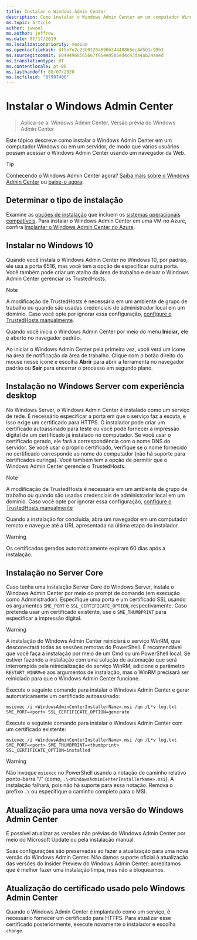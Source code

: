 ```yaml
---
title: Instalar o Windows Admin Center
description: Como instalar o Windows Admin Center em um computador Windows ou em um servidor, de modo que vários usuários possam acessar o Windows Admin Center usando um navegador da Web.
ms.topic: article
author: jwwool
ms.author: jeffrew
ms.date: 07/17/2019
ms.localizationpriority: medium
ms.openlocfilehash: df5e7e2c23b9120a890b34448868ec4d5b1c99b3
ms.sourcegitcommit: 68444968565667f86ee0586ed4c43da4ab24aaed
ms.translationtype: HT
ms.contentlocale: pt-BR
ms.lasthandoff: 08/07/2020
ms.locfileid: "87997406"
---
```

# <a name="install-windows-admin-center"></a>Instalar o Windows Admin Center

> Aplica-se a: Windows Admin Center, Versão prévia do Windows Admin Center

Este tópico descreve como instalar o Windows Admin Center em um computador Windows ou em um servidor, de modo que vários usuários possam acessar o Windows Admin Center usando um navegador da Web.

> [!Tip]
> Conhecendo o Windows Admin Center agora?
> [Saiba mais sobre o Windows Admin Center](../overview.md) ou [baixe-o agora](https://aka.ms/windowsadmincenter).

## <a name="determine-your-installation-type"></a>Determinar o tipo de instalação

Examine as [opções de instalação](../plan/installation-options.md) que incluem os [sistemas operacionais compatíveis](../plan/installation-options.md#installation-supported-operating-systems). Para instalar o Windows Admin Center em uma VM no Azure, confira [Implantar o Windows Admin Center no Azure](../azure/deploy-wac-in-azure.md).

## <a name="install-on-windows-10"></a>Instalar no Windows 10

Quando você instala o Windows Admin Center no Windows 10, por padrão, ele usa a porta 6516, mas você tem a opção de especificar outra porta. Você também pode criar um atalho da área de trabalho e deixar o Windows Admin Center gerenciar os TrustedHosts.

> [!NOTE]
> A modificação de TrustedHosts é necessária em um ambiente de grupo de trabalho ou quando são usadas credenciais de administrador local em um domínio. Caso você opte por ignorar essa configuração, [configure o TrustedHosts manualmente](../support/troubleshooting.md#configure-trustedhosts).

Quando você inicia o Windows Admin Center por meio do menu **Iniciar**, ele é aberto no navegador padrão.

Ao iniciar o Windows Admin Center pela primeira vez, você verá um ícone na área de notificação da área de trabalho. Clique com o botão direito do mouse nesse ícone e escolha **Abrir** para abrir a ferramenta no navegador padrão ou **Sair** para encerrar o processo em segundo plano.

## <a name="install-on-windows-server-with-desktop-experience"></a>Instalação no Windows Server com experiência desktop

No Windows Server, o Windows Admin Center é instalado como um serviço de rede. É necessário especificar a porta em que o serviço faz a escuta, e isso exige um certificado para HTTPS. O instalador pode criar um certificado autoassinado para teste ou você pode fornecer a impressão digital de um certificado já instalado no computador. Se você usar o certificado gerado, ele fará a correspondência com o nome DNS do servidor. Se você usar o próprio certificado, verifique se o nome fornecido no certificado corresponde ao nome do computador (não há suporte para certificados curinga). Você também tem a opção de permitir que o Windows Admin Center gerencie o TrustedHosts.

> [!NOTE]
> A modificação de TrustedHosts é necessária em um ambiente de grupo de trabalho ou quando são usadas credenciais de administrador local em um domínio. Caso você opte por ignorar essa configuração, [configure o TrustedHosts manualmente](../support/troubleshooting.md#configure-trustedhosts)

Quando a instalação for concluída, abra um navegador em um computador remoto e navegue até a URL apresentada na última etapa do instalador.

> [!WARNING]
> Os certificados gerados automaticamente expiram 60 dias após a instalação.

## <a name="install-on-server-core"></a>Instalação no Server Core

Caso tenha uma instalação Server Core do Windows Server, instale o Windows Admin Center por meio do prompt de comando (em execução como Administrador). Especifique uma porta e um certificado SSL usando os argumentos `SME_PORT` e `SSL_CERTIFICATE_OPTION`, respectivamente. Caso pretenda usar um certificado existente, use o `SME_THUMBPRINT` para especificar a impressão digital.

> [!WARNING]
> A instalação do Windows Admin Center reiniciará o serviço WinRM, que desconectará todas as sessões remotas do PowerShell. É recomendável que você faça a instalação por meio de um Cmd ou um PowerShell local. Se estiver fazendo a instalação com uma solução de automação que será interrompida pela reinicialização do serviço WinRM, adicione o parâmetro ```RESTART_WINRM=0``` aos argumentos de instalação, mas o WinRM precisará ser reiniciado para que o Windows Admin Center funcione.

Execute o seguinte comando para instalar o Windows Admin Center e gerar automaticamente um certificado autoassinado:

```
msiexec /i <WindowsAdminCenterInstallerName>.msi /qn /L*v log.txt SME_PORT=<port> SSL_CERTIFICATE_OPTION=generate
```

Execute o seguinte comando para instalar o Windows Admin Center com um certificado existente:

```
msiexec /i <WindowsAdminCenterInstallerName>.msi /qn /L*v log.txt SME_PORT=<port> SME_THUMBPRINT=<thumbprint> SSL_CERTIFICATE_OPTION=installed
```

> [!WARNING]
> Não invoque `msiexec` no PowerShell usando a notação de caminho relativo ponto-barra "/" (como, `.\<WindowsAdminCenterInstallerName>.msi`). A instalação falhará, pois não há suporte para essa notação. Remova o prefixo `.\` ou especifique o caminho completo para o MSI.

## <a name="upgrading-to-a-new-version-of-windows-admin-center"></a>Atualização para uma nova versão do Windows Admin Center

É possível atualizar as versões não prévias do Windows Admin Center por meio do Microsoft Update ou pela instalação manual.

Suas configurações são preservadas ao fazer a atualização para uma nova versão do Windows Admin Center. Não damos suporte oficial à atualização das versões do Insider Preview do Windows Admin Center: acreditamos que é melhor fazer uma instalação limpa, mas não a bloqueamos.

## <a name="updating-the-certificate-used-by-windows-admin-center"></a>Atualização do certificado usado pelo Windows Admin Center

Quando o Windows Admin Center é implantado como um serviço, é necessário fornecer um certificado para HTTPS. Para atualizar esse certificado posteriormente, execute novamente o instalador e escolha ```change```.